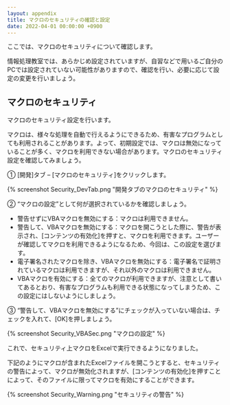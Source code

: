```yaml
---
layout: appendix
title: マクロのセキュリティの確認と設定
date: 2022-04-01 00:00:00 +0900
---
```


ここでは、マクロのセキュリティについて確認します。

情報処理教室では、あらかじめ設定されていますが、自習などで用いるご自分のPCでは設定されていない可能性がありますので、確認を行い、必要に応じて設定の変更を行いましょう。


マクロのセキュリティ
----------------

マクロのセキュリティ設定を行います。

マクロは、様々な処理を自動で行えるようにできるため、有害なプログラムとしても利用されることがあります。よって、初期設定では、マクロは無効になっていることが多く、マクロを利用できない場合があります。マクロのセキュリティ設定を確認してみましょう。

&#9312; [開発]タブ – [マクロのセキュリティ]をクリックします。

{% screenshot Security_DevTab.png "開発タブのマクロのセキュリティ" %}

&#9313; “マクロの設定”として何が選択されているかを確認しましょう。

* 警告せずにVBAマクロを無効にする：マクロは利用できません。
* 警告して、VBAマクロを無効にする：マクロを開こうとした際に、警告が表示され、[コンテンツの有効化]を押すと、マクロを利用できます。ユーザーが確認してマクロを利用できるようになるため、今回は、この設定を選びます。
* 電子署名されたマクロを除き、VBAマクロを無効にする：電子署名で証明されているマクロは利用できますが、それ以外のマクロは利用できません。
* VBAマクロを有効にする：全てのマクロが利用できますが、注意として書いてあるとおり、有害なプログラムも利用できる状態になってしまうため、この設定にはしないようにしましょう。

&#9314; “警告して、VBAマクロを無効にする”にチェックが入っていない場合は、チェックを入れて、[OK]を押しましょう。

{% screenshot Security_VBASec.png "マクロの設定" %}

これで、セキュリティ上マクロをExcelで実行できるようになりました。

下記のようにマクロが含まれたExcelファイルを開こうとすると、セキュリティの警告によって、マクロが無効化されますが、[コンテンツの有効化]を押すことによって、そのファイルに限ってマクロを有効にすることができます。

{% screenshot Security_Warning.png "セキュリティの警告" %}

